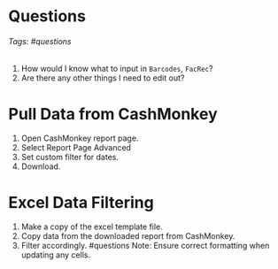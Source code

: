 
# Questions
###### Tags: #questions 
1. How would I know what to input in `Barcodes`, `FacRec`?
2. Are there any other things I need to edit out?
# Pull Data from CashMonkey
1. Open CashMonkey report page.
2. Select Report Page Advanced
3. Set custom filter for dates.
4. Download.

# Excel Data Filtering
1. Make a copy of the excel template file.
2. Copy data from the downloaded report from CashMonkey.
3. Filter accordingly. #questions 
Note: Ensure correct formatting when updating any cells.
